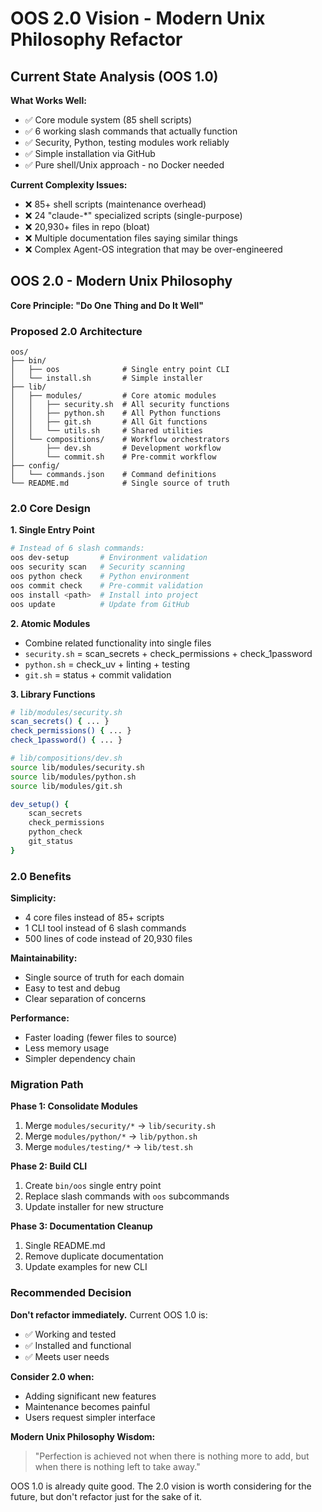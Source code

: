 # OOS 2.0 Vision - Modern Unix Philosophy Refactor

## Current State Analysis (OOS 1.0)

**What Works Well:**
- ✅ Core module system (85 shell scripts)
- ✅ 6 working slash commands that actually function
- ✅ Security, Python, testing modules work reliably
- ✅ Simple installation via GitHub
- ✅ Pure shell/Unix approach - no Docker needed

**Current Complexity Issues:**
- ❌ 85+ shell scripts (maintenance overhead)
- ❌ 24 "claude-*" specialized scripts (single-purpose)
- ❌ 20,930+ files in repo (bloat)
- ❌ Multiple documentation files saying similar things
- ❌ Complex Agent-OS integration that may be over-engineered

## OOS 2.0 - Modern Unix Philosophy

**Core Principle: "Do One Thing and Do It Well"**

### Proposed 2.0 Architecture

```
oos/
├── bin/
│   ├── oos              # Single entry point CLI
│   └── install.sh       # Simple installer
├── lib/
│   ├── modules/         # Core atomic modules
│   │   ├── security.sh  # All security functions
│   │   ├── python.sh    # All Python functions
│   │   ├── git.sh       # All Git functions
│   │   └── utils.sh     # Shared utilities
│   └── compositions/    # Workflow orchestrators
│       ├── dev.sh       # Development workflow
│       └── commit.sh    # Pre-commit workflow
├── config/
│   └── commands.json    # Command definitions
└── README.md            # Single source of truth
```

### 2.0 Core Design

**1. Single Entry Point**
```bash
# Instead of 6 slash commands:
oos dev-setup       # Environment validation
oos security scan   # Security scanning
oos python check    # Python environment
oos commit check    # Pre-commit validation
oos install <path>  # Install into project
oos update          # Update from GitHub
```

**2. Atomic Modules**
- Combine related functionality into single files
- `security.sh` = scan_secrets + check_permissions + check_1password
- `python.sh` = check_uv + linting + testing
- `git.sh` = status + commit validation

**3. Library Functions**
```bash
# lib/modules/security.sh
scan_secrets() { ... }
check_permissions() { ... }
check_1password() { ... }

# lib/compositions/dev.sh
source lib/modules/security.sh
source lib/modules/python.sh
source lib/modules/git.sh

dev_setup() {
    scan_secrets
    check_permissions
    python_check
    git_status
}
```

### 2.0 Benefits

**Simplicity:**
- 4 core files instead of 85+ scripts
- 1 CLI tool instead of 6 slash commands
- 500 lines of code instead of 20,930 files

**Maintainability:**
- Single source of truth for each domain
- Easy to test and debug
- Clear separation of concerns

**Performance:**
- Faster loading (fewer files to source)
- Less memory usage
- Simpler dependency chain

### Migration Path

**Phase 1: Consolidate Modules**
1. Merge `modules/security/*` → `lib/security.sh`
2. Merge `modules/python/*` → `lib/python.sh`
3. Merge `modules/testing/*` → `lib/test.sh`

**Phase 2: Build CLI**
1. Create `bin/oos` single entry point
2. Replace slash commands with `oos` subcommands
3. Update installer for new structure

**Phase 3: Documentation Cleanup**
1. Single README.md
2. Remove duplicate documentation
3. Update examples for new CLI

### Recommended Decision

**Don't refactor immediately.** Current OOS 1.0 is:
- ✅ Working and tested
- ✅ Installed and functional
- ✅ Meets user needs

**Consider 2.0 when:**
- Adding significant new features
- Maintenance becomes painful
- Users request simpler interface

**Modern Unix Philosophy Wisdom:**
> "Perfection is achieved not when there is nothing more to add, but when there is nothing left to take away."

OOS 1.0 is already quite good. The 2.0 vision is worth considering for the future, but don't refactor just for the sake of it.